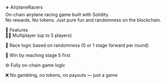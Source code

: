 ✈️ AirplaneRacers      
On-chain airplane racing game built with Solidity.    
No rewards. No tokens. Just pure fun and randomness on the blockchain.       
     
🧩 Features    
👨‍✈️ Multiplayer (up to 5 players)        
       
🔄 Race logic based on randomness (0 or 1 stage forward per round) 
 
🏁 Win by reaching stage 5 first   
        
⚙️ Fully on-chain game logic    
     
❌ No gambling, no tokens, no payouts — just a game    
  
